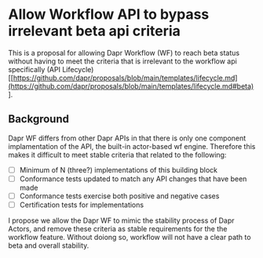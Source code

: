# Allow Workflow API to bypass irrelevant beta api criteria

This is a proposal for allowing Dapr Workflow (WF) to reach beta status without having to meet the criteria that is irrelevant to the workflow api specifically (API Lifecycle)[[https://github.com/dapr/proposals/blob/main/templates/lifecycle.md](https://github.com/dapr/proposals/blob/main/templates/lifecycle.md#beta)]. 

## Background
Dapr WF differs from other Dapr APIs in that there is only one component implamentation of the API, the built-in actor-based wf engine. Therefore this makes it difficult to meet stable criteria that related to the following:

- [ ] Minimum of N (three?) implementations of this building block 
- [ ] Conformance tests updated to match any API changes that have been made
- [ ] Conformance tests exercise both positive and negative cases 
- [ ] Certification tests for implementations 

I propose we allow the Dapr WF to mimic the stability process of Dapr Actors, and remove these criteria as stable requirements for the the workflow feature. Without doiong so, workflow will not have a clear path to beta and overall stability.  


